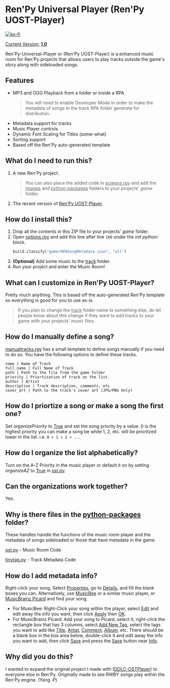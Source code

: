# Ren'Py Universal Player (Ren'Py UOST-Player)
[![ko-fi](https://www.ko-fi.com/img/githubbutton_sm.svg)](https://ko-fi.com/K3K22K8SU)

<u>Current Version:</u> [**1.0**](https://github.com/GanstaKingofSA/DDLC-OSTPlayer/releases/latest)

Ren'Py-Universal-Player or (Ren'Py UOST-Player) is a enhanced music room for Ren'Py projects that allows users to play tracks outside the game's story along with sideloaded songs. 

## Features
* MP3 and OGG Playback from a folder or inside a RPA
  > You will need to enable Developer Mode in order to make the metadata of songs in the track RPA folder generate for distribution.
* Metadata support for tracks
* Music Player controls
* Dynamic Font Scaling for Titles (some-what)
* Sorting support
* Based off the Ren'Py auto-generated template

## What do I need to run this?
1. A new Ren'Py project.
   > You can also place the added code in <u>screens.rpy</u> and add the <u>images</u> and <u>python-packages</u> folders to your projects' *game* folder.
2. The recent version of [Ren'Py UOST-Player](https://github.com/GanstaKingofSA/RenPy-Universal-Player/releases).

## How do I install this?

1. Drop all the contents in this ZIP file to your projects' *game* folder.
2. Open <u>options.rpy</u> and add this line after line `160` under the *init python:* block.
   ```py
   build.classify("game/RPASongMetadata.json", "all")
   ```
3. **(Optional)** Add some music to the <u>track</u> folder.
4. Run your project and enter the Music Room!

## What can I customize in Ren'Py UOST-Player?
Pretty much anything. This is based off the auto-generated Ren'Py template so everything is good for you to use as-is.
> If you plan to change the <u>track</u> folder name to something else, do let people know about this change if they want to add tracks to your game with your projects' music files.

## How do I manually define a song?
<u>manualtracks.rpy</u> has a small template to define songs manually if you need to do so. You have the following options to define these tracks.
```
name | Name of Track
full_name | Full Name of Track
path | Path to the file from the game folder
priority | Priortization of track on the list.
author | Artist
description | Track description, comments, etc
cover_art | Path to the track's cover art (JPG/PNG Only)
```

## How do I priortize a song or make a song the first one?
Set *organizePriority* to <u>True</u> and set the song priority by a value. 0 is the highest priority you can make a song be while 1, 2, etc. will be prioritzed lower in the list. i.e. `0 > 1 > 2 > ...`

## How do I organize the list alphabetically?
Turn on the A-Z Priority in the music player or default it on by setting *organizeAZ* to <u>True</u> in <u>ost.py</u>.

## Can the organizations work together?
Yes.

## Why is there files in the <u>python-packages</u> folder?

These handles handle the functions of the music room player and the metadata of songs sideloaded or those that have metadata in the game.

<u>ost.py</u> - Music Room Code

<u>tinytag.py</u> - Track Metadata Code

## How do I add metadata info?
Right-click your song, Select <u>Properties</u>, go to <u>Details</u>, and fill the blank boxes you can.
Alternatively, use [MusicBee](https://www.getmusicbee.com/) or a similar music player, or [MusicBrainz Picard](https://picard.musicbrainz.org/) and find your song.

- For MusicBee: Right-Click your song within the player, select <u>Edit</u> and edit away the info you want, then click <u>Apply</u> then <u>OK</u>.
- For MusicBrainz Picard: Add your song to Picard, select it, right-click the rectangle box that has 3 columns, select <u>Add New Tag</u>, select the tags you want to add like <u>Title</u>, <u>Artist</u>, <u>Comment</u>, <u>Album</u>, etc. There should be a blank box in the box area below, double-click it and edit away the info you want to add, then click <u>Save</u> and press the <u>Save</u> button near <u>Info</u>.

## Why did you do this?
I wanted to expand the original project I made with ([DDLC-OSTPlayer](https://github.com/GanstaKingofSA/DDLC-OSTPlayer)) to everyone else in Ren'Py. Originally made to see RWBY songs play within the Ren'Py engine. (Yang _:P_)